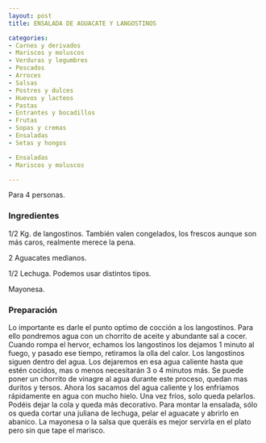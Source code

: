```yaml
---
layout: post
title: ENSALADA DE AGUACATE Y LANGOSTINOS

categories:
- Carnes y derivados
- Mariscos y moluscos
- Verduras y legumbres
- Pescados
- Arroces
- Salsas
- Postres y dulces
- Huevos y lacteos
- Pastas
- Entrantes y bocadillos
- Frutas
- Sopas y cremas
- Ensaladas
- Setas y hongos

- Ensaladas
- Mariscos y moluscos

---
```

Para 4 personas.

<h3>Ingredientes</h3>

1/2 Kg. de langostinos. También valen congelados, los frescos aunque son más caros, realmente merece la pena.

2 Aguacates medianos.

1/2 Lechuga. Podemos usar distintos tipos.

Mayonesa.

<h3>Preparación</h3>

Lo importante es darle el punto optimo de cocción a los langostinos. Para ello pondremos agua con un chorrito de aceite y abundante sal a cocer. Cuando rompa el hervor, echamos los langostinos los dejamos 1 minuto al fuego, y pasado ese tiempo, retiramos la olla del calor. Los langostinos siguen dentro del agua. Los dejaremos en esa agua caliente hasta que estén cocidos, mas o menos necesitarán 3 o 4 minutos más. Se puede poner un chorrito de vinagre al agua durante este proceso, quedan mas duritos y tersos. Ahora los sacamos del agua caliente y los enfriamos rápidamente en agua con mucho hielo. Una vez fríos, solo queda pelarlos. Podéis dejar la cola y queda más decorativo. Para montar la ensalada, sólo os queda cortar una juliana de lechuga, pelar el aguacate y abrirlo en abanico. La mayonesa o la salsa que queráis es mejor servirla en el plato pero sin que tape el marisco.

